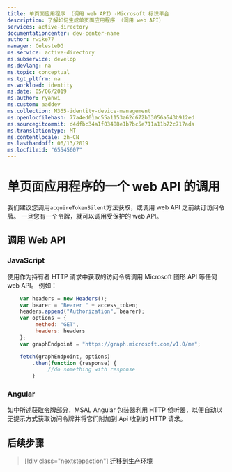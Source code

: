 ```yaml
---
title: 单页面应用程序 （调用 web API）-Microsoft 标识平台
description: 了解如何生成单页面应用程序 （调用 web API）
services: active-directory
documentationcenter: dev-center-name
author: rwike77
manager: CelesteDG
ms.service: active-directory
ms.subservice: develop
ms.devlang: na
ms.topic: conceptual
ms.tgt_pltfrm: na
ms.workload: identity
ms.date: 05/06/2019
ms.author: ryanwi
ms.custom: aaddev
ms.collection: M365-identity-device-management
ms.openlocfilehash: 77a4ed01ac55a1153a62c672b33056a543b912ed
ms.sourcegitcommit: d4dfbc34a1f03488e1b7bc5e711a11b72c717ada
ms.translationtype: MT
ms.contentlocale: zh-CN
ms.lasthandoff: 06/13/2019
ms.locfileid: "65545607"
---
```

# <a name="single-page-application---call-a-web-api"></a>单页面应用程序的一个 web API 的调用

我们建议您调用`acquireTokenSilent`方法获取，或调用 web API 之前续订访问令牌。 一旦您有一个令牌，就可以调用受保护的 web API。

## <a name="call-a-web-api"></a>调用 Web API

### <a name="javascript"></a>JavaScript

使用作为持有者 HTTP 请求中获取的访问令牌调用 Microsoft 图形 API 等任何 web API。 例如：

```javascript
    var headers = new Headers();
    var bearer = "Bearer " + access_token;
    headers.append("Authorization", bearer);
    var options = {
         method: "GET",
         headers: headers
    };
    var graphEndpoint = "https://graph.microsoft.com/v1.0/me";

    fetch(graphEndpoint, options)
        .then(function (response) {
             //do something with response
        }
```

### <a name="angular"></a>Angular

如中所述[获取令牌部分](scenario-spa-acquire-token.md)，MSAL Angular 包装器利用 HTTP 侦听器，以便自动以无提示方式获取访问令牌并将它们附加到 Api 收到的 HTTP 请求。

## <a name="next-steps"></a>后续步骤

> [!div class="nextstepaction"]
> [迁移到生产环境](scenario-spa-production.md)
